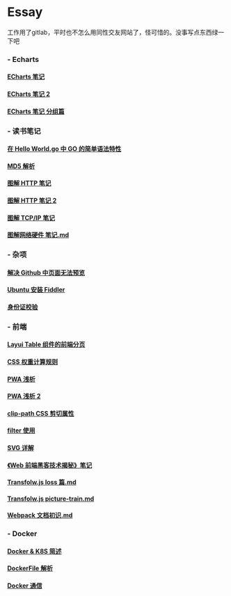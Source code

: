 # Essay
工作用了gitlab，平时也不怎么用同性交友网站了，怪可惜的。没事写点东西绿一下吧

### - Echarts

#### 	[ECharts 笔记](https://github.com/dixinL/Essay/blob/master/ECharts%20%E7%AC%94%E8%AE%B0.md)

#### 	[ECharts 笔记 2](https://github.com/dixinL/Essay/blob/master/ECharts%20%E7%AC%94%E8%AE%B0%202.md)

#### 	[ECharts 笔记 分组篇](https://github.com/dixinL/Essay/blob/master/ECharts%20%E7%AC%94%E8%AE%B0%20%E5%88%86%E7%BB%84%E7%AF%87.md)

### - 读书笔记

#### 	[在 Hello World.go 中 GO 的简单语法特性](https://github.com/dixinL/Essay/blob/master/%E5%9C%A8%20Hello%20World.go%20%E4%B8%AD%20GO%20%E7%9A%84%E7%AE%80%E5%8D%95%E8%AF%AD%E6%B3%95%E7%89%B9%E6%80%A7.md)

#### 	[MD5 解析](https://github.com/dixinL/Essay/blob/master/MD5%E8%A7%A3%E6%9E%90.md)

#### 	[图解 HTTP 笔记](https://github.com/dixinL/Essay/blob/master/%E5%9B%BE%E8%A7%A3HTTP%E7%AC%94%E8%AE%B0.md)

#### 	[图解 HTTP 笔记 2](https://github.com/dixinL/Essay/blob/master/%E5%9B%BE%E8%A7%A3HTTP%E7%AC%94%E8%AE%B0%202.md)

#### 	[图解 TCP/IP 笔记](https://github.com/dixinL/Essay/blob/master/%E5%9B%BE%E8%A7%A3%20TCPIP%20%E7%AC%94%E8%AE%B0.md)

####  [图解网络硬件 笔记.md](https://github.com/dixinL/Essay/blob/master/%E5%9B%BE%E8%A7%A3%E7%BD%91%E7%BB%9C%E7%A1%AC%E4%BB%B6%20%E7%AC%94%E8%AE%B0.md)

### - 杂项

#### 	[解决 Github 中页面无法预览](https://github.com/dixinL/Essay/blob/master/%E8%A7%A3%E5%86%B3%20Github%20%E4%B8%AD%E9%A1%B5%E9%9D%A2%E6%97%A0%E6%B3%95%E9%A2%84%E8%A7%88.md)

#### 	[Ubuntu 安装 Fiddler](https://github.com/dixinL/Essay/blob/master/Ubuntu%20%E5%AE%89%E8%A3%85%20Fiddler.md)

####  [身份证校验](https://github.com/dixinL/Essay/blob/master/%E8%BA%AB%E4%BB%BD%E8%AF%81%E6%A0%A1%E9%AA%8C.md)

### - 前端

####  [Layui Table 组件的前端分页](https://github.com/dixinL/Essay/blob/master/Layui%20Table%20%E7%BB%84%E4%BB%B6%E7%9A%84%E5%89%8D%E7%AB%AF%E5%88%86%E9%A1%B5.md)

####  [CSS 权重计算规则](https://github.com/dixinL/Essay/blob/master/CSS%E6%9D%83%E9%87%8D%E8%AE%A1%E7%AE%97%E8%A7%84%E5%88%99.md)

####  [PWA 浅析](https://github.com/dixinL/Essay/blob/master/PWA%20%E6%B5%85%E6%9E%90.md)

####  [PWA 浅析 2](https://github.com/dixinL/Essay/blob/master/PWA%20%E6%B5%85%E6%9E%90%202.md)

####  [clip-path CSS 剪切属性](https://github.com/dixinL/Essay/blob/master/clip-path%20CSS%20%E5%89%AA%E5%88%87%E5%B1%9E%E6%80%A7.md)

####  [filter 使用](https://github.com/dixinL/Essay/blob/master/filter%20%E4%BD%BF%E7%94%A8.md)

####  [SVG 详解](https://github.com/dixinL/Essay/blob/master/SVG%20%E8%AF%A6%E8%A7%A3.md)

####  [《Web 前端黑客技术揭秘》笔记](https://github.com/dixinL/Essay/blob/master/%E3%80%8AWeb%20%E5%89%8D%E7%AB%AF%E9%BB%91%E5%AE%A2%E6%8A%80%E6%9C%AF%E6%8F%AD%E7%A7%98%E3%80%8B%E7%AC%94%E8%AE%B0.md)

####  [Transfolw.js loss 篇.md](https://github.com/dixinL/Essay/blob/master/Transfolw.js%20loss%20%E7%AF%87.md)

####  [Transfolw.js picture-train.md](https://github.com/dixinL/Essay/blob/master/Transfolw.js%20picture-train.md)

####  [Webpack 文档初识.md](https://github.com/dixinL/Essay/blob/master/Webpack%20%E6%96%87%E6%A1%A3%E5%88%9D%E8%AF%86.md)

### - Docker

#### 	[Docker & K8S 简述](https://github.com/dixinL/Essay/blob/master/Docker%26K8S%E7%AE%80%E8%BF%B0.md)

####  [DockerFile 解析](https://github.com/dixinL/Essay/blob/master/DockerFile%20%E8%A7%A3%E6%9E%90.md)

####  [Docker 通信](https://github.com/dixinL/Essay/blob/master/Docker%20%E9%80%9A%E4%BF%A1.md)

